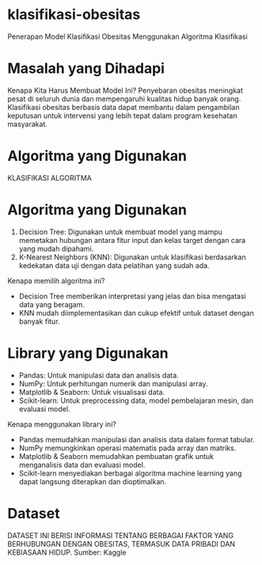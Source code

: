 # klasifikasi-obesitas
Penerapan Model Klasifikasi Obesitas Menggunakan Algoritma Klasifikasi

# Masalah yang Dihadapi
Kenapa Kita Harus Membuat Model Ini?
Penyebaran obesitas meningkat pesat di seluruh dunia dan mempengaruhi kualitas hidup banyak orang. Klasifikasi obesitas berbasis data dapat membantu dalam pengambilan keputusan untuk intervensi yang lebih tepat dalam program kesehatan masyarakat.

# Algoritma yang Digunakan
KLASIFIKASI ALGORITMA

# Algoritma yang Digunakan
1) Decision Tree: Digunakan untuk membuat model yang mampu memetakan hubungan antara fitur input dan kelas target dengan cara yang mudah dipahami.
2) K-Nearest Neighbors (KNN): Digunakan untuk klasifikasi berdasarkan kedekatan data uji dengan data pelatihan yang sudah ada.

Kenapa memilih algoritma ini?
- Decision Tree memberikan interpretasi yang jelas dan bisa mengatasi data yang beragam.
- KNN mudah diimplementasikan dan cukup efektif untuk dataset dengan banyak fitur.

# Library yang Digunakan
- Pandas: Untuk manipulasi data dan analisis data.
- NumPy: Untuk perhitungan numerik dan manipulasi array.
- Matplotlib & Seaborn: Untuk visualisasi data.
- Scikit-learn: Untuk preprocessing data, model pembelajaran mesin, dan evaluasi model.

Kenapa menggunakan library ini?
- Pandas memudahkan manipulasi dan analisis data dalam format tabular.
- NumPy memungkinkan operasi matematis pada array dan matriks.
- Matplotlib & Seaborn memudahkan pembuatan grafik untuk menganalisis data dan evaluasi model.
- Scikit-learn menyediakan berbagai algoritma machine learning yang dapat langsung diterapkan dan dioptimalkan.

# Dataset
DATASET INI BERISI INFORMASI TENTANG BERBAGAI FAKTOR YANG BERHUBUNGAN DENGAN OBESITAS, TERMASUK DATA PRIBADI DAN KEBIASAAN HIDUP.
Sumber: Kaggle
